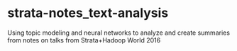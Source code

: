 # strata-notes_text-analysis
Using topic modeling and neural networks to analyze and create summaries from notes on talks from Strata+Hadoop World 2016
